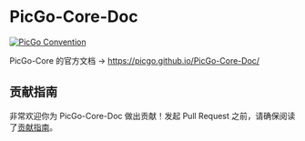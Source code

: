 # PicGo-Core-Doc

[![PicGo Convention](https://img.shields.io/badge/picgo-convention-blue.svg?style=flat-square)](https://github.com/PicGo/bump-version)

PicGo-Core 的官方文档 -> https://picgo.github.io/PicGo-Core-Doc/

## 贡献指南

非常欢迎你为 PicGo-Core-Doc 做出贡献！发起 Pull Request 之前，请确保阅读了[贡献指南](/CONTRIBUTING.md)。
